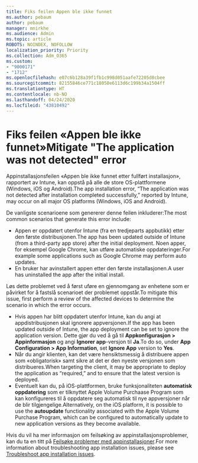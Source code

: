 ```yaml
---
title: Fiks feilen Appen ble ikke funnet
ms.author: pebaum
author: pebaum
manager: mnirkhe
ms.audience: Admin
ms.topic: article
ROBOTS: NOINDEX, NOFOLLOW
localization_priority: Priority
ms.collection: Adm_O365
ms.custom:
- "9000171"
- "1712"
ms.openlocfilehash: e07c6b128a39f1fb1c998d051aafe72205d8cbee
ms.sourcegitcommit: 82155846ce771c18050e6113d6c199b34a1504ff
ms.translationtype: HT
ms.contentlocale: nb-NO
ms.lasthandoff: 04/24/2020
ms.locfileid: "43810492"
---
```

# <a name="mitigate-the-application-was-not-detected-error"></a><span data-ttu-id="6c793-102">Fiks feilen «Appen ble ikke funnet»</span><span class="sxs-lookup"><span data-stu-id="6c793-102">Mitigate "The application was not detected" error</span></span>

<span data-ttu-id="6c793-103">Appinstallasjonsfeilen «Appen ble ikke funnet etter fullført installasjon», rapportert av Intune, kan oppstå på alle de store OS-plattformene (Windows, iOS og Android).</span><span class="sxs-lookup"><span data-stu-id="6c793-103">The app installation error, “The application was not detected after installation completed successfully,” reported by Intune, may occur on all major OS platforms (Windows, iOS and Android).</span></span>

<span data-ttu-id="6c793-104">De vanligste scenarioene som genererer denne feilen inkluderer:</span><span class="sxs-lookup"><span data-stu-id="6c793-104">The most common scenarios that generate this error include:</span></span>

- <span data-ttu-id="6c793-105">Appen er oppdatert utenfor Intune (fra en tredjeparts appbutikk) etter den første distribusjonen.</span><span class="sxs-lookup"><span data-stu-id="6c793-105">The app has been updated outside of Intune (from a third-party app store) after the initial deployment.</span></span> <span data-ttu-id="6c793-106">Noen apper, for eksempel Google Chrome, kan utføre automatiske oppdateringer.</span><span class="sxs-lookup"><span data-stu-id="6c793-106">For example some applications such as Google Chrome may perform auto updates.</span></span>
- <span data-ttu-id="6c793-107">En bruker har avinstallert appen etter den første installasjonen.</span><span class="sxs-lookup"><span data-stu-id="6c793-107">A user has uninstalled the app after the initial install.</span></span>

<span data-ttu-id="6c793-108">Løs dette problemet ved å først uføre en gjennomgang av enhetene som er påvirket for å fastslå scenarioet der problemet oppstår.</span><span class="sxs-lookup"><span data-stu-id="6c793-108">To mitigate this issue, first perform a review of the affected devices to determine the scenario in which the error occurs.</span></span>

- <span data-ttu-id="6c793-109">Hvis appen har blitt oppdatert utenfor Intune, kan du angi at appdistribusjonen skal ignorere appversjonen.</span><span class="sxs-lookup"><span data-stu-id="6c793-109">If the app has been updated outside of Intune, the app deployment can be set to ignore the application version.</span></span> <span data-ttu-id="6c793-110">Dette gjør du ved å gå til **Appkonfigurasjon > Appinformasjon** og angi **Ignorer app**-versjon til **Ja**.</span><span class="sxs-lookup"><span data-stu-id="6c793-110">To do so, under **App Configuration > App Information**, set **Ignore App** version to **Yes**.</span></span>
- <span data-ttu-id="6c793-111">Når du angir klienten, kan det være hensiktsmessig å distribuere appen som «obligatorisk» samt sikre at det er den nyeste versjonen som distribueres.</span><span class="sxs-lookup"><span data-stu-id="6c793-111">When targeting the client, it may be appropriate to deploy the application as “required,” and to ensure that the latest version is deployed.</span></span>
- <span data-ttu-id="6c793-112">Eventuelt kan du, på iOS-plattformen, bruke funksjonaliteten **automatisk oppdatering** som er tilknyttet Apple Volume Purchaase Program som kan konfigureres til å oppdatere seg automatisk til nye appversjoner når de blir tilgjengelige.</span><span class="sxs-lookup"><span data-stu-id="6c793-112">Alternatively, on the iOS platform, it is possible to use the **autoupdate** functionality associated with the Apple Volume Purchase Program, which can be configured to automatically update to new application versions as they become available.</span></span>

<span data-ttu-id="6c793-113">Hvis du vil ha mer informasjon om feilsøking av appinstallasjonsproblemer, kan du ta en titt på [Feilsøke problemer med appinstallasjoner](https://docs.microsoft.com/intune/troubleshoot-app-install).</span><span class="sxs-lookup"><span data-stu-id="6c793-113">For more information about troubleshooting app installation issues, please see [Troubleshoot app installation issues](https://docs.microsoft.com/intune/troubleshoot-app-install).</span></span>
